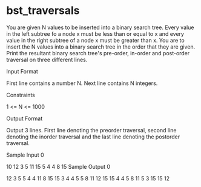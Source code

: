 # bst_traversals

You are given N values to be inserted into a binary search tree. Every value in the left subtree fo a node x must be less than or equal to x and every value in the right subtree of a node x must be greater than x. You are to insert the N values into a binary search tree in the order that they are given. Print the resultant binary search tree's pre-order, in-order and post-order traversal on three different lines.

Input Format

First line contains a number N. Next line contains N integers.

Constraints

1 <= N <= 1000

Output Format

Output 3 lines. First line denoting the preorder traversal, second line denoting the inorder traversal and the last line denoting the postorder traversal.

Sample Input 0

10
12 3 5 11 15 5 4 4 8 15 
Sample Output 0

12 3 5 5 4 4 11 8 15 15 
3 4 4 5 5 8 11 12 15 15 
4 4 5 8 11 5 3 15 15 12 
